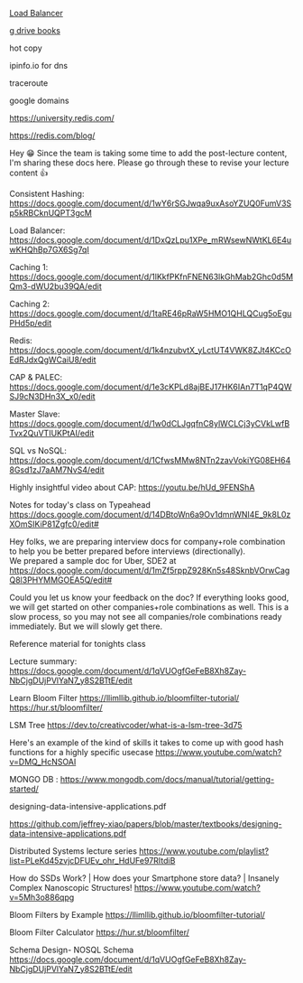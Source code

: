     

[Load Balancer](https://docs.google.com/document/d/1DxQzLpu1XPe_mRWsewNWtKL6E4uwKHQhBp7GX6Sg7qI/edit)


[g drive books](https://drive.google.com/drive/folders/1vNxeaGh376tit16Lo_mu2s9xIUP0vIEU)


hot copy

ipinfo.io for dns 

traceroute

google domains

https://university.redis.com/

https://redis.com/blog/


Hey 😁
Since the team is taking some time to add the post-lecture content, I'm sharing these docs here.
Please go through these to revise your lecture content 👍

Consistent Hashing: https://docs.google.com/document/d/1wY6rSGJwqa9uxAsoYZUQ0FumV3Sp5kRBCknUQPT3gcM

Load Balancer: https://docs.google.com/document/d/1DxQzLpu1XPe_mRWsewNWtKL6E4uwKHQhBp7GX6Sg7qI

Caching 1: https://docs.google.com/document/d/1lKkfPKfnFNEN63lkGhMab2Ghc0d5MQm3-dWU2bu39QA/edit

Caching 2: https://docs.google.com/document/d/1taRE46pRaW5HMO1QHLQCug5oEguPHd5p/edit

Redis: https://docs.google.com/document/d/1k4nzubvtX_yLctUT4VWK8ZJt4KCcOEdRJdxQgWCaiU8/edit

CAP & PALEC: https://docs.google.com/document/d/1e3cKPLd8ajBEJ17HK6IAn7T1qP4QWSJ9cN3DHn3X_x0/edit

Master Slave: https://docs.google.com/document/d/1w0dCLJgqfnC8ylWCLCj3yCVkLwfBTvx2QuVTIUKPtAI/edit

SQL vs NoSQL: https://docs.google.com/document/d/1CfwsMMw8NTn2zavVokiYG08EH648Gsd1zJ7aAM7NvS4/edit


Highly insightful video about CAP: https://youtu.be/hUd_9FENShA

Notes for today's class on Typeahead
https://docs.google.com/document/d/14DBtoWn6a9Ov1dmnWNI4E_9k8L0zXOmSIKiP81Zgfc0/edit#


Hey folks, we are preparing interview docs for company+role combination to help you be better prepared before interviews (directionally).  
We prepared a sample doc for Uber, SDE2 at https://docs.google.com/document/d/1mZf5rppZ928Kn5s48SknbVOrwCagQ8l3PHYMMGOEA5Q/edit#

Could you let us know your feedback on the doc? If everything looks good, we will get started on other companies+role combinations as well. This is a slow process, so you may not see all companies/role combinations ready immediately. But we will slowly get there.

Reference material for tonights class

Lecture summary: https://docs.google.com/document/d/1qVUOgfGeFeB8Xh8Zay-NbCjgDUjPVlYaN7_y8S2BTtE/edit

Learn Bloom Filter
https://llimllib.github.io/bloomfilter-tutorial/
https://hur.st/bloomfilter/

LSM Tree
https://dev.to/creativcoder/what-is-a-lsm-tree-3d75


Here's an example of the kind of skills it takes to come up with good hash functions for a highly specific usecase
https://www.youtube.com/watch?v=DMQ_HcNSOAI

MONGO DB : https://www.mongodb.com/docs/manual/tutorial/getting-started/


designing-data-intensive-applications.pdf

https://github.com/jeffrey-xiao/papers/blob/master/textbooks/designing-data-intensive-applications.pdf

Distributed Systems lecture series
https://www.youtube.com/playlist?list=PLeKd45zvjcDFUEv_ohr_HdUFe97RItdiB


How do SSDs Work? | How does your Smartphone store data? | Insanely Complex Nanoscopic Structures!
https://www.youtube.com/watch?v=5Mh3o886qpg



Bloom Filters by Example
https://llimllib.github.io/bloomfilter-tutorial/



Bloom Filter Calculator
https://hur.st/bloomfilter/



Schema Design- NOSQL Schema
https://docs.google.com/document/d/1qVUOgfGeFeB8Xh8Zay-NbCjgDUjPVlYaN7_y8S2BTtE/edit